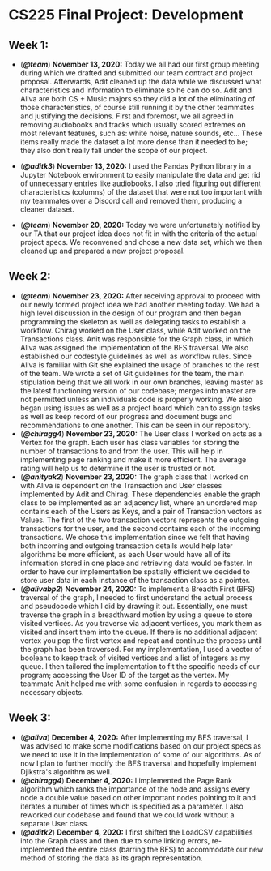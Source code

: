 # CS225 Final Project: Development

## Week 1:

- (***@team***) **November 13, 2020:** Today we all had our first group meeting during which we drafted and submitted our team contract and project proposal. Afterwards, Adit cleaned up the data while we discussed what characteristics and information to eliminate so he can do so. Adit and Aliva are both CS + Music majors so they did a lot of the eliminating of those characteristics, of course still running it by the other teammates and justifying the decisions. First and foremost, we all agreed in removing audiobooks and tracks which usually scored extremes on most relevant features, such as: white noise, nature sounds, etc… These items really made the dataset a lot more dense than it needed to be; they also don’t really fall under the scope of our project.

- (***@aditk3***) **November 13, 2020:** I used the Pandas Python library in a Jupyter Notebook environment to easily manipulate the data and get rid of unnecessary entries like audiobooks. I also tried figuring out different characteristics (columns) of the dataset that were not too important with my teammates over a Discord call and removed them, producing a cleaner dataset.

- (***@team***) **November 20, 2020:** Today we were unfortunately notified by our TA that our project idea does not fit in with the criteria of the actual project specs. We reconvened and chose a new data set, which we then cleaned up and prepared a new project proposal.

## Week 2:

- (***@team***) **November 23, 2020:** After receiving approval to proceed with our newly formed project idea we had another meeting today. We had a high level discussion in the design of our program and then began programming the skeleton as well as delegating tasks to establish a workflow. Chirag worked on the User class, while Adit worked on the Transactions class. Anit was responsible for the Graph class, in which Aliva was assigned the implementation of the BFS traversal. We also established our codestyle guidelines as well as workflow rules. Since Aliva is familiar with Git she explained the usage of branches to the rest of the team. We wrote a set of Git guidelines for the team, the main stipulation being that we all work in our own branches, leaving master as the latest functioning version of our codebase; merges into master are not permitted unless an individuals code is properly working. We also began using issues as well as a project board which can to assign tasks as well as keep record of our progress and document bugs and recommendations to one another. This can be seen in our repository.
- (***@chiragg4***) **November 23, 2020:** The User class I worked on acts as a Vertex for the graph. Each user has class variables for storing the number of transactions to and from the user. This will help in implementing page ranking and make it more efficient. The average rating will help us to determine if the user is trusted or not.
- (***@anityak2***) **November 23, 2020:** The graph class that I worked on with Aliva is dependent on the Transaction and User classes implemented by Adit and Chirag. These dependencies enable the graph class to be implemented as an adjacency list, where an unordered map contains each of the Users as Keys, and a pair of Transaction vectors as Values. The first of the two transaction vectors represents the outgoing transactions for the user, and the second contains each of the incoming transactions. We chose this implementation since we felt that having both incoming and outgoing transaction details would help later algorithms be more efficient, as each User would have all of its information stored in one place and retrieving data would be faster. In order to have our implementation be spatially efficient we decided to store user data in each instance of the transaction class as a pointer.
- (***@alivabp2***) **November 24, 2020:** To implement a Breadth First (BFS) traversal of the graph, I needed to first understand the actual process and pseudocode which I did by drawing it out. Essentially, one must traverse the graph in a breadthward motion by using a queue to store visited vertices. As you traverse via adjacent vertices, you mark them as visited and insert them into the queue. If there is no additional adjacent vertex you pop the first vertex and repeat and continue the process until the graph has been traversed. For my implementation, I used a vector of booleans to keep track of visited vertices and a list of integers as my queue. I then tailored the implementation to fit the specific needs of our program; accessing the User ID of the target as the vertex. My teammate Anit helped me with some confusion in regards to accessing necessary objects.

## Week 3:
- (***@aliva***) **December 4, 2020:** After implementing my BFS traversal, I was advised to make some modifications based on our project specs as we need to use it in the implementation of some of our algorithms. As of now I plan to further modify the BFS traversal and hopefully implement Djikstra's algorithm as well. 
- (***@chiragg4***) **December 4, 2020:** I implemented the Page Rank algorithm which ranks the importance of the node and assigns every node a double value based on other important nodes pointing to it and iterates a number of times which is specified as a parameter. I also reworked our codebase and found that we could work without a separate User class.
- (***@aditk2***) **December 4, 2020:** I first shifted the LoadCSV capabilities into the Graph class and then due to some linking errors, re-implemented the entire class (barring the BFS) to accommodate our new method of storing the data as its graph representation.
